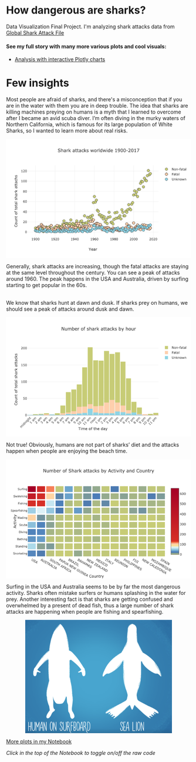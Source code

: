 # How dangerous are sharks?
Data Visualization Final Project. I'm analyzing shark attacks data from [Global Shark Attack File](http://www.sharkattackfile.net/)

#### See my full story with many more various plots and cool visuals:
* [Analysis with interactive Plotly charts](https://nbviewer.jupyter.org/github/katjawittfoth/Data_Viz/blob/master/Notebooks/Shark%20Attacks.ipynb)

# Few insights
Most people are afraid of sharks, and there's a misconception that if you are in the water with them you are in deep trouble. The idea that sharks are killing machines preying on humans is a myth that I learned to overcome after I became an avid scuba diver. I’m often diving in the murky waters of Northern California, which is famous for its large population of White Sharks, so I wanted to learn more about real risks.

<p align="center"> <img src="Notebooks/plots/scatterplot_attacks_1900-2017.png" align="middle">
</p>
Generally, shark attacks are increasing, though the fatal attacks are staying at the same level throughout the century. 
You can see a peak of attacks around 1960. The peak happens in the USA and Australia, driven by surfing starting to get popular in the 60s.

<br> We know that sharks hunt at dawn and dusk. If sharks prey on humans, we should see a peak of attacks around dusk and dawn.
<p align="center"> <img src="Notebooks/plots/histogram_attacks_by_time.png" align="middle">
</p>
Not true! Obviously, humans are not part of sharks’ diet and the attacks happen when people are enjoying the beach time.

<p align="center"> <img src="Notebooks/plots/heatmap_activity.png" align="middle">
</p>
Surfing in the USA and Australia seems to be by far the most dangerous activity. Sharks often mistake surfers or humans splashing in the water for prey. 
Another interesting fact is that sharks are getting confused and overwhelmed by a present of dead fish, thus a large number of shark attacks are happening when people are fishing and spearfishing.
<br>
<p align="center"> <img src="Notebooks/plots/sealion_vs_surfer.png" align="middle" width=400>
</p>

[More plots in my Notebook](https://nbviewer.jupyter.org/github/katjawittfoth/Data_Viz/blob/master/Notebooks/Shark%20Attacks.ipynb)

*Click in the top of the Notebook to toggle on/off the raw code*
